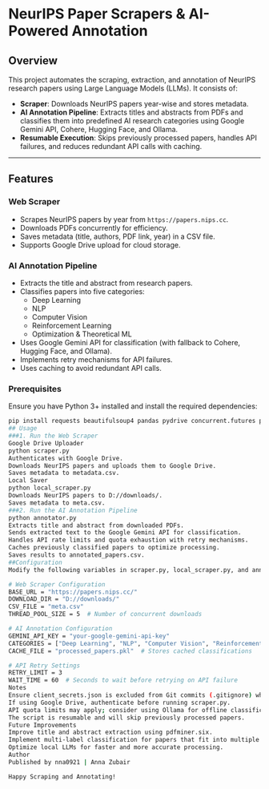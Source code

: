# NeurIPS Paper Scrapers & AI-Powered Annotation

## Overview
This project automates the scraping, extraction, and annotation of NeurIPS research papers using Large Language Models (LLMs). It consists of:

- **Scraper**: Downloads NeurIPS papers year-wise and stores metadata.
- **AI Annotation Pipeline**: Extracts titles and abstracts from PDFs and classifies them into predefined AI research categories using Google Gemini API, Cohere, Hugging Face, and Ollama.
- **Resumable Execution**: Skips previously processed papers, handles API failures, and reduces redundant API calls with caching.

---

## Features

### Web Scraper
- Scrapes NeurIPS papers by year from `https://papers.nips.cc`.
- Downloads PDFs concurrently for efficiency.
- Saves metadata (title, authors, PDF link, year) in a CSV file.
- Supports Google Drive upload for cloud storage.

### AI Annotation Pipeline
- Extracts the title and abstract from research papers.
- Classifies papers into five categories:  
  - Deep Learning
  - NLP
  - Computer Vision
  - Reinforcement Learning
  - Optimization & Theoretical ML
- Uses Google Gemini API for classification (with fallback to Cohere, Hugging Face, and Ollama).
- Implements retry mechanisms for API failures.
- Uses caching to avoid redundant API calls.

### Prerequisites
Ensure you have Python 3+ installed and install the required dependencies:

```bash
pip install requests beautifulsoup4 pandas pydrive concurrent.futures pdfplumber google-generativeai cohere pickle-mixin
## Usage
###1. Run the Web Scraper
Google Drive Uploader
python scraper.py
Authenticates with Google Drive.
Downloads NeurIPS papers and uploads them to Google Drive.
Saves metadata to metadata.csv.
Local Saver
python local_scraper.py
Downloads NeurIPS papers to D://downloads/.
Saves metadata to meta.csv.
###2. Run the AI Annotation Pipeline
python annotator.py
Extracts title and abstract from downloaded PDFs.
Sends extracted text to the Google Gemini API for classification.
Handles API rate limits and quota exhaustion with retry mechanisms.
Caches previously classified papers to optimize processing.
Saves results to annotated_papers.csv.
##Configuration
Modify the following variables in scraper.py, local_scraper.py, and annotator.py as needed:

# Web Scraper Configuration
BASE_URL = "https://papers.nips.cc/"
DOWNLOAD_DIR = "D://downloads/"
CSV_FILE = "meta.csv"
THREAD_POOL_SIZE = 5  # Number of concurrent downloads

# AI Annotation Configuration
GEMINI_API_KEY = "your-google-gemini-api-key"
CATEGORIES = ["Deep Learning", "NLP", "Computer Vision", "Reinforcement Learning", "Optimization & Theoretical ML"]
CACHE_FILE = "processed_papers.pkl"  # Stores cached classifications

# API Retry Settings
RETRY_LIMIT = 3
WAIT_TIME = 60  # Seconds to wait before retrying on API failure
Notes
Ensure client_secrets.json is excluded from Git commits (.gitignore) when using Google Drive API.
If using Google Drive, authenticate before running scraper.py.
API quota limits may apply; consider using Ollama for offline classification.
The script is resumable and will skip previously processed papers.
Future Improvements
Improve title and abstract extraction using pdfminer.six.
Implement multi-label classification for papers that fit into multiple categories.
Optimize local LLMs for faster and more accurate processing.
Author
Published by nna0921 | Anna Zubair

Happy Scraping and Annotating!


